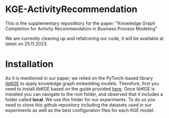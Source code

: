 # KGE-ActivityRecommendation
This is the supplementary reposititory for the paper:
"Knowledge Graph Completion for Activity Recommendation in Business Process Modeling"

We are currently cleaning up and refatcoring our code, it will be available at latest on 25.11.2023.

# Installation
As it is mentioned in our paper, we relied on the PyTorch-based library [libKGE](https://github.com/uma-pi1/kge) to apply knowledge graph embedding models. Therefore, first you need to install libKGE based on the guide provided [here](https://github.com/uma-pi1/kge#quick-start).
Once libKGE is installed you can navigate to the root folder, and observed that it includes a folder called **local**. We use this folder for our experiments. To do so you need to clone this github repository including the datasets used in our experiments as well as the best configuration files for each KGE model.
